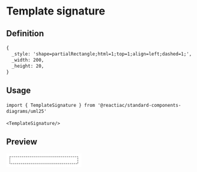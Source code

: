 # Template signature

## Definition

```
{
  _style: 'shape=partialRectangle;html=1;top=1;align=left;dashed=1;',
  _width: 200,
  _height: 20,
}
```

## Usage

```
import { TemplateSignature } from '@reactiac/standard-components-diagrams/uml25'

<TemplateSignature/>
```

## Preview

<img src="./template-signature.png" width="200"/>
